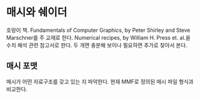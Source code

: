 # 매시와 쉐이더 

호랑이 책. Fundamentals of Computer Graphics, by Peter Shirley and Steve Marschner를 주 교재로 한다.  Numerical recipes, by William H. Press et. al.을 수치 해석 관련 참고서로 한다. 두 개면 충분해 보이나 필요하면 추가로 찾아서 본다. 



## 매시 포맷 

매시가 어떤 자료구조를 갖고 있는 지 파악한다. 현재 MMF로 정의된 매시 파일 형식과 비교한다. 











